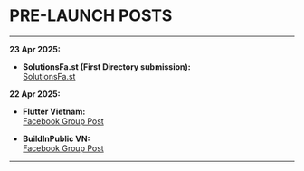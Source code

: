 # PRE-LAUNCH POSTS

---

**23 Apr 2025:**

- **SolutionsFa.st (First Directory submission):**  
  [SolutionsFa.st](https://www.solutionsfa.st/products#:~:text=Price-,Clock%20Vibes,-14.99)

**22 Apr 2025:**

- **Flutter Vietnam:**  
  [Facebook Group Post](https://www.facebook.com/groups/269597763576669/?multi_permalinks=1901675577035538)

- **BuildInPublic VN:**  
  [Facebook Group Post](https://www.facebook.com/groups/indiehackervn/posts/1843336296453934/)

---
